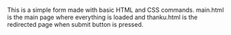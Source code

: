 This is a simple form made with basic HTML and CSS commands.
main.html is the main page where everything is loaded and thanku.html is the redirected page when submit button is pressed.
